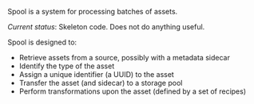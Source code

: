 Spool is a system for processing batches of assets.

*Current status*: Skeleton code. Does not do anything useful.

Spool is designed to:

* Retrieve assets from a source, possibly with a metadata sidecar
* Identify the type of the asset
* Assign a unique identifier (a UUID) to the asset
* Transfer the asset (and sidecar) to a storage pool
* Perform transformations upon the asset (defined by a set of recipes)

